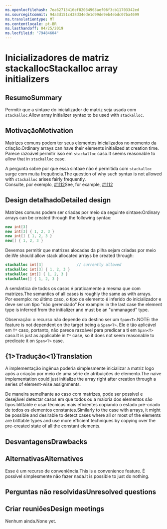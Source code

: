 ```yaml
---
ms.openlocfilehash: 7ea62713416ef82034963aef06f3cb11703342ed
ms.sourcegitcommit: 94a3d151c438d34ede1d99de9eb4ebdc07ba4699
ms.translationtype: MT
ms.contentlocale: pt-BR
ms.lasthandoff: 04/25/2019
ms.locfileid: "79484604"
---
```

# <a name="stackalloc-array-initializers"></a><span data-ttu-id="29887-101">Inicializadores de matriz stackalloc</span><span class="sxs-lookup"><span data-stu-id="29887-101">Stackalloc array initializers</span></span>

## <a name="summary"></a><span data-ttu-id="29887-102">Resumo</span><span class="sxs-lookup"><span data-stu-id="29887-102">Summary</span></span>
[summary]: #summary

<span data-ttu-id="29887-103">Permitir que a sintaxe do inicializador de matriz seja usada com `stackalloc`.</span><span class="sxs-lookup"><span data-stu-id="29887-103">Allow array initializer syntax to be used with `stackalloc`.</span></span>

## <a name="motivation"></a><span data-ttu-id="29887-104">Motivação</span><span class="sxs-lookup"><span data-stu-id="29887-104">Motivation</span></span>
[motivation]: #motivation

<span data-ttu-id="29887-105">Matrizes comuns podem ter seus elementos inicializados no momento da criação.</span><span class="sxs-lookup"><span data-stu-id="29887-105">Ordinary arrays can have their elements initialized at creation time.</span></span> <span data-ttu-id="29887-106">Parece razoável permitir isso em `stackalloc` caso.</span><span class="sxs-lookup"><span data-stu-id="29887-106">It seems reasonable to allow that in `stackalloc` case.</span></span>

<span data-ttu-id="29887-107">A pergunta sobre por que essa sintaxe não é permitida com `stackalloc` surge com muita frequência.</span><span class="sxs-lookup"><span data-stu-id="29887-107">The question of why such syntax is not allowed with `stackalloc` arises fairly frequently.</span></span>  
<span data-ttu-id="29887-108">Consulte, por exemplo, [#1112](https://github.com/dotnet/csharplang/issues/1112)</span><span class="sxs-lookup"><span data-stu-id="29887-108">See, for example, [#1112](https://github.com/dotnet/csharplang/issues/1112)</span></span>

## <a name="detailed-design"></a><span data-ttu-id="29887-109">Design detalhado</span><span class="sxs-lookup"><span data-stu-id="29887-109">Detailed design</span></span>

<span data-ttu-id="29887-110">Matrizes comuns podem ser criadas por meio da seguinte sintaxe:</span><span class="sxs-lookup"><span data-stu-id="29887-110">Ordinary arrays can be created through the following syntax:</span></span>

```csharp
new int[3]
new int[3] { 1, 2, 3 }
new int[] { 1, 2, 3 }
new[] { 1, 2, 3 }
```

<span data-ttu-id="29887-111">Devemos permitir que matrizes alocadas da pilha sejam criadas por meio de:</span><span class="sxs-lookup"><span data-stu-id="29887-111">We should allow stack allocated arrays be created through:</span></span>  

```csharp
stackalloc int[3]               // currently allowed
stackalloc int[3] { 1, 2, 3 }
stackalloc int[] { 1, 2, 3 }
stackalloc[] { 1, 2, 3 }
```

<span data-ttu-id="29887-112">A semântica de todos os casos é praticamente a mesma que com matrizes.</span><span class="sxs-lookup"><span data-stu-id="29887-112">The semantics of all cases is roughly the same as with arrays.</span></span>  
<span data-ttu-id="29887-113">Por exemplo: no último caso, o tipo de elemento é inferido do inicializador e deve ser um tipo "não gerenciado".</span><span class="sxs-lookup"><span data-stu-id="29887-113">For example: in the last case the element type is inferred from the initializer and must be an "unmanaged" type.</span></span>

<span data-ttu-id="29887-114">Observação: o recurso não depende do destino ser um `Span<T>`.</span><span class="sxs-lookup"><span data-stu-id="29887-114">NOTE: the feature is not dependent on the target being a `Span<T>`.</span></span> <span data-ttu-id="29887-115">Ele é tão aplicável em `T*` caso, portanto, não parece razoável para predicar a ti em `Span<T>` caso.</span><span class="sxs-lookup"><span data-stu-id="29887-115">It is just as applicable in `T*` case, so it does not seem reasonable to predicate it on `Span<T>` case.</span></span>  

## <a name="translation"></a><span data-ttu-id="29887-116">{1&gt;Tradução&lt;1}</span><span class="sxs-lookup"><span data-stu-id="29887-116">Translation</span></span>

<span data-ttu-id="29887-117">A implementação ingênua poderia simplesmente inicializar a matriz logo após a criação por meio de uma série de atribuições de elemento.</span><span class="sxs-lookup"><span data-stu-id="29887-117">The naive implementation could just initialize the array right after creation through a series of element-wise assignments.</span></span>  

<span data-ttu-id="29887-118">De maneira semelhante ao caso com matrizes, pode ser possível e desejável detectar casos em que todos ou a maioria dos elementos são tipos blittable e usar técnicas mais eficientes copiando o estado pré-criado de todos os elementos constantes.</span><span class="sxs-lookup"><span data-stu-id="29887-118">Similarly to the case with arrays, it might be possible and desirable to detect cases where all or most of the elements are blittable types and use more efficient techniques by copying over the pre-created state of all the constant elements.</span></span> 

## <a name="drawbacks"></a><span data-ttu-id="29887-119">Desvantagens</span><span class="sxs-lookup"><span data-stu-id="29887-119">Drawbacks</span></span>
[drawbacks]: #drawbacks

## <a name="alternatives"></a><span data-ttu-id="29887-120">Alternativas</span><span class="sxs-lookup"><span data-stu-id="29887-120">Alternatives</span></span>
[alternatives]: #alternatives

<span data-ttu-id="29887-121">Esse é um recurso de conveniência.</span><span class="sxs-lookup"><span data-stu-id="29887-121">This is a convenience feature.</span></span> <span data-ttu-id="29887-122">É possível simplesmente não fazer nada.</span><span class="sxs-lookup"><span data-stu-id="29887-122">It is possible to just do nothing.</span></span>

## <a name="unresolved-questions"></a><span data-ttu-id="29887-123">Perguntas não resolvidas</span><span class="sxs-lookup"><span data-stu-id="29887-123">Unresolved questions</span></span>
[unresolved]: #unresolved-questions

## <a name="design-meetings"></a><span data-ttu-id="29887-124">Criar reuniões</span><span class="sxs-lookup"><span data-stu-id="29887-124">Design meetings</span></span>

<span data-ttu-id="29887-125">Nenhum ainda.</span><span class="sxs-lookup"><span data-stu-id="29887-125">None yet.</span></span> 

